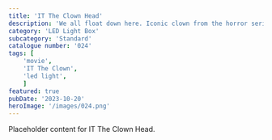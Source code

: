 ```yaml
---
title: 'IT The Clown Head'
description: 'We all float down here. Iconic clown from the horror series IT the Clown. This LED light box is a great gift for horror fans.'
category: 'LED Light Box'
subcategory: 'Standard'
catalogue number: '024'
tags: [
    'movie', 
    'IT The Clown',
    'led light', 
    ]
featured: true
pubDate: '2023-10-20'
heroImage: '/images/024.png'
---
```


Placeholder content for IT The Clown Head.